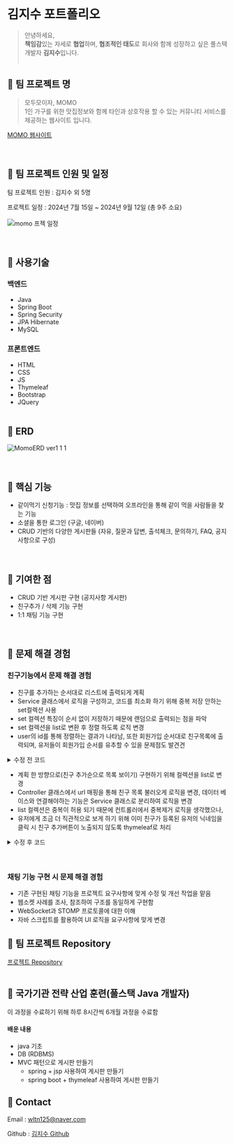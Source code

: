 # 김지수 포트폴리오
> 안녕하세요, <br>
**책임감**있는 자세로 **협업**하며, **협조적인 태도**로 회사와 함께 성장하고 싶은 풀스택 개발자 **김지수**입니다.
<br><br>

## 📁 팀 프로젝트 명

> 모두모이자, MOMO <br>
 1인 가구를 위한 맛집정보와 함께 타인과 상호작용 할 수 있는 커뮤니티 서비스를 제공하는 웹사이트 입니다.


[MOMO 웹사이트](http://momo2gather.com/member/welcome) <br><br><br>



## 📁 팀 프로젝트 인원 및 일정
   팀 프로젝트 인원  :  김지수 외 5명 <br>

  프로젝트 일정  :  2024년 7월 15일 ~ 2024년 9월 12일 (총 9주 소요) <br><br>
	 ![momo 프젝 일정](https://github.com/user-attachments/assets/15151a42-95b9-4c11-b051-6695cd882b7c) <br><br><br>


 

## 📁 사용기술

### 백엔드
- Java
- Spring Boot
- Spring Security
- JPA Hibernate
- MySQL

### 프론트엔드
- HTML
- CSS
- JS
- Thymeleaf
- Bootstrap
- JQuery  <br><br>

## 📁 ERD
![MomoERD ver1 1 1](https://github.com/user-attachments/assets/1f4de842-c053-4456-a8a7-f211ca36a0b4) <br><br><br>



## 📁 핵심 기능

- 같이먹기 신청기능  :  맛집 정보를 선택하여 오프라인을 통해 같이 먹을 사람들을 찾는 기능
- 소셜을 통한 로그인 (구글, 네이버) 
- CRUD 기반의 다양한 게시판들 (자유, 질문과 답변, 출석체크, 문의하기, FAQ, 공지사항으로 구성)
  <br><br><br>


## 📁 기여한 점

- CRUD 기반 게시판 구현 (공지사항 게시판) <br>
- 친구추가 / 삭제 기능 구현 <br>
- 1:1 채팅 기능 구현 <br><br><br>



## 📁 문제 해결 경험
### 친구기능에서 문제 해결 경험

- 친구를 추가하는 순서대로 리스트에 출력되게 계획
- Service 클래스에서 로직을 구성하고, 코드를 최소화 하기 위해 중복 저장 안하는 set컬렉션 사용
- set 컬렉션 특징이 순서 없이 저장하기 때문에 랜덤으로 출력되는 점을 파악
- set 컬렉션을 list로 변환 후 정렬 하도록 로직 변경
- user의 id를 통해 정렬하는 결과가 나타남, 또한 회원가입 순서대로 친구목록에 출력되며, 유저들이 회원가입 순서를 유추할 수 있을 문제점도 발견견 <br>

<details>
 <summary>수정 전 코드</summary>


 ![스크린샷(19)](https://github.com/user-attachments/assets/2c41acef-0fe2-43bc-8aa9-72b304362fe1)

 
</details>

- 계획 한 방향으로(친구 추가순으로 목록 보이기) 구현하기 위해 컬렉션을 list로 변경
- Controller 클래스에서 url 매핑을 통해 친구 목록 불러오게 로직을 변경, 데이터 베이스와 연결해야하는 기능은 Service 클래스로 분리하여 로직을 변경
- list 컬렉션은 중복이 허용 되기 때문에 컨트롤러에서 중복제거 로직을 생각했으나,
- 유저에게 조금 더 직관적으로 보게 하기 위해 이미 친구가 등록된 유저의 닉네임을 클릭 시 친구 추가버튼이 노출되지 않도록 thymeleaf로 처리<br>

<details>
 <summary>수정 후 코드</summary>

 ## FriendService 클래스 수정 
 
 
    public void createFriend(String myid, Member friendMemeber) {		
      	Optional<Member> me = this.memberRepository.findBymemberid(myid); //내 아이디 저장
	 Member mymember = me.get(); //내 정보 가져와서 member 타입으로 객체 생성 
         mymember.getFriend().add(friendMemeber); //친구객체를 list 컬렉션에 저장 
	 this.memberRepository.save(mymember);
		 }
## freePosting_list.html 

친구 추가 기능은 닉네임이 노출 되는 모든 곳에서 가능하도록 구현 <br>
대표적으로 freePosting 을 참고해주시기 바랍니다.<br>

![freePosting_list](https://github.com/user-attachments/assets/b421ef86-d737-4254-83cc-4a6dd59ad2db)

구현 페이지입니다.

친구 추가 전

![친구추가 전](https://github.com/user-attachments/assets/1c6fc5ae-768f-494e-9503-56c067356c45)

친구 추가 후
![친구 추가 후](https://github.com/user-attachments/assets/95a43033-5326-40af-9169-34bff0603739)


</details>
<br><br>

### 채팅 기능 구현 시 문제 해결 경험

- 기존 구현된 채팅 기능을 프로젝트 요구사항에 맞게 수정 및 개선 작업을 맡음
- 웹소켓 사례를 조사, 참조하여 구조를 동일하게 구현함
- WebSocket과 STOMP 프로토콜에 대한 이해
- 자바 스크립트를 활용하여 UI 로직을 요구사항에 맞게 변경 


## 📁 팀 프로젝트 Repository
[프로젝트 Repository](https://github.com/Soooooo127/PROJECT-MOMO.git) <br><br>


## 📁 국가기관 전략 산업 훈련(풀스택 Java 개발자)
이 과정을 수료하기 위해 하루 8시간씩 6개월 과정을 수료함<br>
#### 배운 내용<br>
- java 기초<br>
- DB (RDBMS)<br>
- MVC 패턴으로 게시판 만들기 <br>
	- spring + jsp 사용하여 게시판 만들기 <br>
	- spring boot + thymeleaf 사용하여 게시판 만들기 <br>




## 📁 Contact
Email : wltn125@naver.com

Github : [김지수 Github](https://github.com/Soooooo127)

